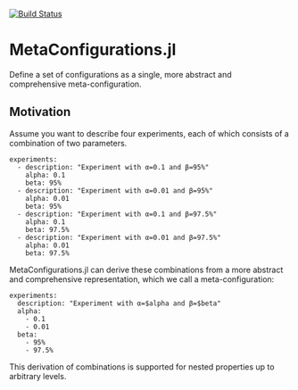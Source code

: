 [![Build Status](https://travis-ci.org/mirkobunse/MetaConfigurations.jl.svg?branch=master)](https://travis-ci.org/mirkobunse/MetaConfigurations.jl)

# MetaConfigurations.jl

Define a set of configurations as a single, more abstract and comprehensive meta-configuration.

## Motivation

Assume you want to describe four experiments, each of which consists of a combination of two parameters.

```
experiments:
  - description: "Experiment with α=0.1 and β=95%"
    alpha: 0.1
    beta: 95%
  - description: "Experiment with α=0.01 and β=95%"
    alpha: 0.01
    beta: 95%
  - description: "Experiment with α=0.1 and β=97.5%"
    alpha: 0.1
    beta: 97.5%
  - description: "Experiment with α=0.01 and β=97.5%"
    alpha: 0.01
    beta: 97.5%
```

MetaConfigurations.jl can derive these combinations from a more abstract and comprehensive representation, which we call a meta-configuration:

```
experiments:
  description: "Experiment with α=$alpha and β=$beta"
  alpha:
    - 0.1
    - 0.01
  beta:
    - 95%
    - 97.5%
```

This derivation of combinations is supported for nested properties up to arbitrary levels.
